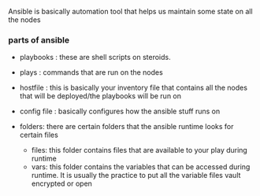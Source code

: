 Ansible is basically automation tool that helps us maintain some state on all the nodes


### parts of ansible

- playbooks : these are shell scripts on steroids.
- plays : commands that are run on the nodes
- hostfile : this is basically your inventory file that contains all the nodes that will be deployed/the playbooks will be run on
- config file : basically configures how the ansible stuff runs on

- folders:
  there are certain folders that the ansible runtime looks for certain files
  - files: this folder contains files that are available to your play during runtime
  - vars: this folder contains the variables that can be accessed during runtime. It is usually the practice to put all the variable files vault encrypted or open




